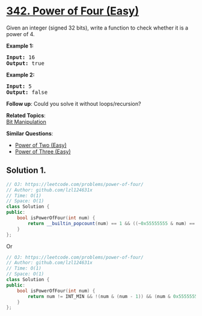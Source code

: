 # [342. Power of Four (Easy)](https://leetcode.com/problems/power-of-four/)

<p>Given an integer (signed 32 bits), write a function to check whether it is a power of 4.</p>

<p><strong>Example 1:</strong></p>

<pre><strong>Input: </strong><span id="example-input-1-1">16</span>
<strong>Output: </strong><span id="example-output-1">true</span>
</pre>

<div>
<p><strong>Example 2:</strong></p>

<pre><strong>Input: </strong><span id="example-input-2-1">5</span>
<strong>Output: </strong><span id="example-output-2">false</span></pre>
</div>

<p><b>Follow up</b>: Could you solve it without loops/recursion?</p>

**Related Topics**:  
[Bit Manipulation](https://leetcode.com/tag/bit-manipulation/)

**Similar Questions**:
* [Power of Two (Easy)](https://leetcode.com/problems/power-of-two/)
* [Power of Three (Easy)](https://leetcode.com/problems/power-of-three/)

## Solution 1.

```cpp
// OJ: https://leetcode.com/problems/power-of-four/
// Author: github.com/lzl124631x
// Time: O(1)
// Space: O(1)
class Solution {
public:
    bool isPowerOfFour(int num) {
        return __builtin_popcount(num) == 1 && ((~0x55555555 & num) == 0);
    }
};
```

Or

```cpp
// OJ: https://leetcode.com/problems/power-of-four/
// Author: github.com/lzl124631x
// Time: O(1)
// Space: O(1)
class Solution {
public:
    bool isPowerOfFour(int num) {
        return num != INT_MIN && !(num & (num - 1)) && (num & 0x55555555);
    }
};
```
